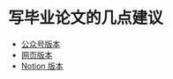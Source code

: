 # 写毕业论文的几点建议

- [公众号版本](https://mp.weixin.qq.com/s/jxjK77kF2iU45l_GRT4duw)
- [网页版本](https://dsc.cloud/TomBen/suggestions-for-writing-thesis.html)
- [Notion 版本](https://www.notion.so/c85786e30a284036ba26a71ae416d44e)